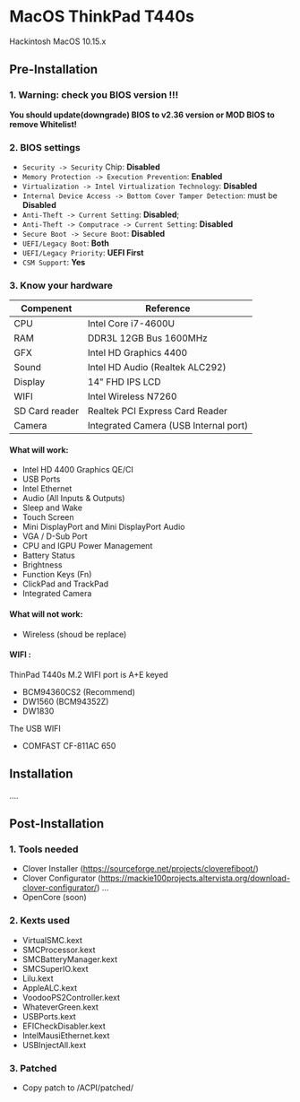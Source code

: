 # MacOS ThinkPad T440s
Hackintosh MacOS 10.15.x

## Pre-Installation

### 1. Warning: check you BIOS version !!!

**You should update(downgrade) BIOS to v2.36 version or MOD BIOS to remove Whitelist!**

### 2. BIOS settings

- `Security -> Security` Chip: **Disabled**
- `Memory Protection -> Execution Prevention`: **Enabled**
- `Virtualization -> Intel Virtualization Technology`: **Disabled**
- `Internal Device Access -> Bottom Cover Tamper Detection`: must be **Disabled**
- `Anti-Theft -> Current Setting`: **Disabled**;
- `Anti-Theft -> Computrace -> Current Setting`: **Disabled**
- `Secure Boot -> Secure Boot`: **Disabled**
- `UEFI/Legacy Boot`: **Both**
- `UEFI/Legacy Priority`: **UEFI First**
- `CSM Support`: **Yes**

### 3. Know your hardware

|Compenent|Reference|
|---|---|
|CPU|Intel Core i7-4600U|
|RAM|DDR3L 12GB Bus 1600MHz|
|GFX|Intel HD Graphics 4400|
|Sound|Intel HD Audio (Realtek ALC292)|
|Display|14" FHD IPS LCD|
|WIFI|Intel Wireless N7260|
|SD Card reader|Realtek PCI Express Card Reader|
|Camera|Integrated Camera (USB Internal port)|

#### What will work:
- Intel HD 4400 Graphics QE/CI
- USB Ports
- Intel Ethernet
- Audio (All Inputs & Outputs)
- Sleep and Wake
- Touch Screen
- Mini DisplayPort and Mini DisplayPort Audio
- VGA / D-Sub Port
- CPU and IGPU Power Management
- Battery Status
- Brightness
- Function Keys (Fn)
- ClickPad and TrackPad
- Integrated Camera

#### What will not work:
- Wireless (shoud be replace)

#### WIFI :
ThinPad T440s M.2 WIFI port is A+E keyed
- BCM94360CS2 (Recommend)
- DW1560 (BCM94352Z)
- DW1830

The USB WIFI 
- COMFAST CF-811AC 650
## Installation

....

## Post-Installation

### 1. Tools needed

- Clover Installer (https://sourceforge.net/projects/cloverefiboot/)
- Clover Configurator (https://mackie100projects.altervista.org/download-clover-configurator/)
...
- OpenCore (soon)

### 2. Kexts used
- VirtualSMC.kext
- SMCProcessor.kext
- SMCBatteryManager.kext
- SMCSuperIO.kext
- Lilu.kext
- AppleALC.kext
- VoodooPS2Controller.kext
- WhateverGreen.kext
- USBPorts.kext
- EFICheckDisabler.kext
- IntelMausiEthernet.kext
- USBInjectAll.kext

### 3. Patched
- Copy patch to /ACPI/patched/
